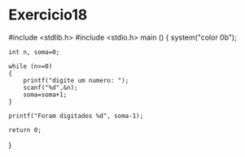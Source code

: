 # Exercicio18

#include <stdlib.h>
#include <stdio.h>
main ()
{
    system("color 0b");

    int n, soma=0;

    while (n>=0)
    {
        printf("digite um numero: ");
        scanf("%d",&n);
        soma=soma+1;
    }

    printf("Foram digitados %d", soma-1);

    return 0;
}
